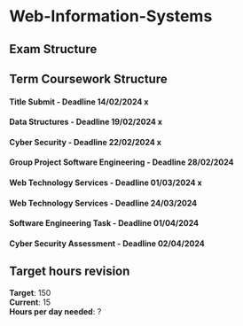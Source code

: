 # Web-Information-Systems

## Exam Structure 


## Term Coursework Structure 

#### Title Submit - Deadline 14/02/2024 x
#### Data Structures - Deadline 19/02/2024 x
#### Cyber Security - Deadline 22/02/2024 x
#### Group Project Software Engineering - Deadline 28/02/2024
#### Web Technology Services - Deadline 01/03/2024 x
#### Web Technology Services - Deadline 24/03/2024
#### Software Engineering Task - Deadline 01/04/2024
#### Cyber Security Assessment - Deadline 02/04/2024

## Target hours revision 
**Target**: 150 \
**Current**: 15\
**Hours per day needed**: ?
